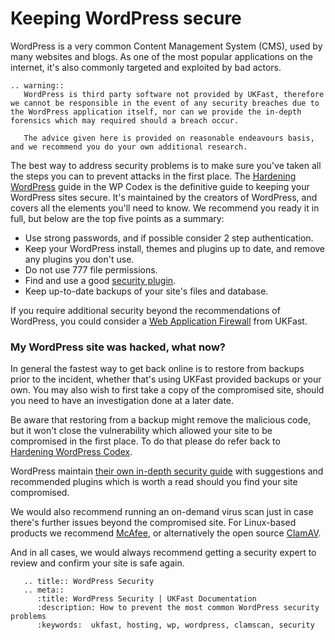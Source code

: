 # Keeping WordPress secure

WordPress is a very common Content Management System (CMS), used by many websites and blogs.  As one of the most popular applications on the internet, it's also commonly targeted and exploited by bad actors.

```eval_rst
.. warning::
   WordPress is third party software not provided by UKFast, therefore we cannot be responsible in the event of any security breaches due to the WordPress application itself, nor can we provide the in-depth forensics which may required should a breach occur.  

   The advice given here is provided on reasonable endeavours basis, and we recommend you do your own additional research.
```

The best way to address security problems is to make sure you've taken all the steps you can to prevent attacks in the first place. The [Hardening WordPress](https://wordpress.org/support/article/hardening-wordpress/) guide in the WP Codex is the definitive guide to keeping your WordPress sites secure. It's maintained by the creators of WordPress, and covers all the elements you'll need to know.  We recommend you ready it in full, but below are the top five points as a summary:

- Use strong passwords, and if possible consider 2 step authentication.
- Keep your WordPress install, themes and plugins up to date, and remove any plugins you don't use.
- Do not use 777 file permissions.
- Find and use a good [security plugin](https://wordpress.org/plugins/tags/security/).
- Keep up-to-date backups of your site's files and database.

If you require additional security beyond the recommendations of WordPress, you could consider a [Web Application Firewall](/security/webapplicationfirewall/index) from UKFast.

### My WordPress site was hacked, what now?

In general the fastest way to get back online is to restore from backups prior to the incident, whether that's using UKFast provided backups or your own. You may also wish to first take a copy of the compromised site, should you need to have an investigation done at a later date.

Be aware that restoring from a backup might remove the malicious code, but it won't close the vulnerability which allowed your site to be compromised in the first place. To do that please do refer back to [Hardening WordPress Codex](https://wordpress.org/support/article/hardening-wordpress/).

WordPress maintain [their own in-depth security guide](https://wordpress.org/support/article/faq-my-site-was-hacked/) with suggestions and recommended plugins which is worth a read should you find your site compromised.

We would also recommend running an on-demand virus scan just in case there's further issues beyond the compromised site. For Linux-based products we recommend [McAfee](/security/antivirus/index), or alternatively the open source [ClamAV](https://www.clamav.net).

And in all cases, we would always recommend getting a security expert to review and confirm your site is safe again.


```eval_rst
   .. title:: WordPress Security
   .. meta::
      :title: WordPress Security | UKFast Documentation
      :description: How to prevent the most common WordPress security problems
      :keywords:  ukfast, hosting, wp, wordpress, clamscan, security
```
